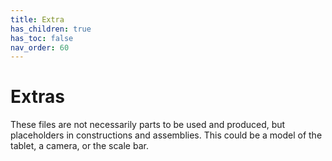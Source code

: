 ```yaml
---
title: Extra
has_children: true
has_toc: false
nav_order: 60
---
```


# Extras

These files are not necessarily parts to be used and produced, but placeholders in constructions and assemblies. This could be a model of the tablet, a camera, or the scale bar.

